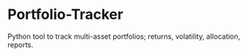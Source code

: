 # Portfolio-Tracker
Python tool to track multi-asset portfolios; returns, volatility, allocation, reports.
